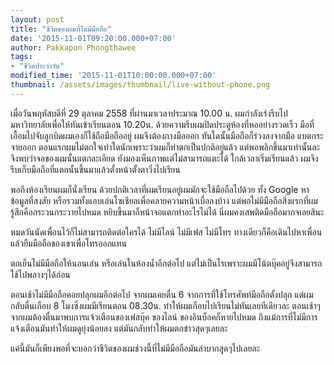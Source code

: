 ```yaml
---
layout: post
title: "ชีวิตของผมที่ไม่มีมือถือ"
date: '2015-11-01T09:20:00.000+07:00'
author: Pakkapon Phongthawee
tags:
- "ชีวิตประจำวัน"
modified_time: '2015-11-01T10:00:00.000+07:00'
thumbnail: /assets/images/thumbnail/live-without-phone.png
---
```

เมื่อวันพฤหัสบดีที่ 29 ตุลาคม 2558 ที่ผ่านมาเวลาประมาณ 10.00 น. ผมกำลังเร่งรีบไปมหาวิทยาลัยเพื่อให้ทันเข้าเรียนตอน 10.20น. ด้วยความรีบผมปิดประตูห้องที่หออย่างรวดเร็ว มือที่เอื้อมไปจับลูกบิดผมเองก็ใช้ถือมือถืออยู่ ผมจึงต้องกางมือออก ทันใดนั้นมือถือก็ร่วงลงจากมือ แบตกระจายออก ตอนแรกผมไม่ตกใจเท่าใดนักเพราะว่าผมก็ทำตกเป็นปกติอยู่แล้ว แต่พอพลิกขึ้นมาเท่านั้นละ จึงพบว่าจอของผมนั้นแตกละเอียด ยังมองเห็นภาพแต่ไม่สามารถแตะได้ ใกล้เวลาเริ่มเรียนแล้ว ผมจึงรีบเก็บมือถือที่แตกนั้นขึ้นมาแล้วตั้งหน้าตั้งตาวิ่งไปเรียน

พอถึงห้องเรียนผมก็นั่งเรียน ด้วยปกติเวลาที่ผมเรียนอยู่ผมมักจะใช้มือถือไปด้วย ทั้ง Google หาข้อมูลที่สงสัย หรือรวมทั้งแอบเล่นโซเชียลเพื่อคลายความหน้าเบื่อลงบ้าง แต่พอไม่มีมือถือสิ่งแรกที่ผมรู้สึกคือกระวนกระวายไปหมด หยิบขึ้นมาก็หน้าจอแตกทำอะไรไม่ได้ นี่ผมคงเสพติดมือถือมากจเลยสินะ

หมดวันนัดเพื่อนไว้ก็ไม่สามารถติดต่อใครได้ ไม่มีไลน์ ไม่มีเฟส ไม่มีโทร ทางเดียวก็คือเดินไปหาเพื่อนแล้วยืมมือถือของเขาเพื่อโทรออกแทน

ตกเย็นไม่มีมือถือให้นอนเล่น หรือเล่นในห้องน้ำอีกต่อไป แต่ไม่เป็นไรเพราะผมมีโน้ตบุ๊คอยู่จึงสามารถใช้ไปพลางๆได้ก่อน

ตอนเช้าไม่มีมือถือคอยปลุกผมอีกต่อไป จากผมเคยตื่น 6 จากการที่ใช้โทรศัพท์มือถือตั้งปลุก แต่ผมกลับตื่นเกือบ 8 โมงซึ่งผมมีเรียนตอน 08.30น. ทำให้ผมเกือบไปเรียนไม่ทันเลยทีเดียวละ ตอนเช้าๆ จากผมต้องตื่นมาพบการแจ้วเตือนของเฟสบุ๊ค ของไลน์ ของอินบ็อคก็หายไปหมด ถึงแม้การที่ไม่มีการแจ้งเตือนมันทำให้ผมดูยุ่งน้อยลง แต่มันกลับทำให้ผมตกข่าวสุดๆเลยละ

แค่นี้มันก็เพียงพอที่จะบอกว่าชีวิตของผมช่วงนี้ที่ไม่มีมือถือมันลำบากสุุดๆไปเลยละ
